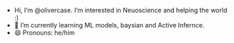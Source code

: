 -  Hi, I’m @olivercase. I’m interested in Neuoscience and helping the world :) 
- 🌱 I’m currently learning ML models, baysian and Active Infernce. 
- 😄 Pronouns: he/him


<!---
olivercase/olivercase is a ✨ special ✨ repository because its `README.md` (this file) appears on your GitHub profile.
You can click the Preview link to take a look at your changes.
--->
